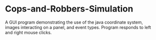 # Cops-and-Robbers-Simulation
A GUI program demonstrating the use of the java coordinate system, images interacting on a panel, and event types.
Program responds to left and right mouse clicks.
